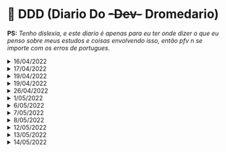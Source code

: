 # :dromedary_camel: DDD (Diario Do ~~-Dev-~~ Dromedario)

__PS:__ _Tenho dislexia, e este diario é apenas para eu ter onde dizer o que eu penso sobre meus estudos e coisas envolvendo isso, então pfv n se importe com os erros de portugues._

<!-- <details>
  <summary>DD/05/2022</summary>

  <hr>
  Fim do dia:
  
  <hr>
  :headphones: Musica:

<details> -->

<details>
  <summary>16/04/2022</summary>
  Depois de desistir mais uma vez do projeto de criar um RPG de terminal por encontror um detalhe que me incomoda no NCurses (Cores muito saturadas, podia ter ido ver outra lib? Sim, fiz isso? kk não) Descidi trazer o DDD para o projeto que quase sempre dou uma cutucada. Seja para testar algo ou para fazer algo par enviar em algum rep onde n posso usar o cargo por seja la qual for o motivo. Então acho que aqui seria o melhor lugar para fazer o DDD. É isso.
  <hr>
  Final do dia (Ou começo, to escrevendo isso as 1:48), hj eu tentei fazer Quick Sort acreditando por memoria que seria oa mais simples dentre os algoritmos uteis (com "uteis" eu me refiro coisas diferente de Bogo e Gravity sort por exemplo, umas coisa n mene) Porem n sei se foi combinação de Sono + Ser Burro, mas eu entendi e ao mesmo tempo não. Eu to indo dormir para ver se amanha eu entendo melhor o que ta acontecendo. E caso realmente n consiga, eu tento algum outro algoritmo mais facil.
  <hr>
  :headphones: Musica: Rhapsody Of Fire - the Wind, the Rain and the Moon 
</details>

<details>
  <summary>17/04/2022</summary>
  Então, eu com a minha mania de arrumar coisas uteis par procastinar sem peso na conciencia, descidi mudar o Readme para uma explicação do pq o Rust existe e o que ele faz para ter destaque em relação a outras linguagens. Vai ser util? Sim, porem n passa
  de um modo de procastinar sem ser julgado pela sociedade.
  <hr>
  Fim do dia:
  <hr>
  :headphones: Musica: Asriel: Abyss 
</details>

<details>
  <summary>19/04/2022</summary>
  Então, finalmente depois de usn 3 ou 4 dias aceitaram minha contribuição e um proejto e consegui destravar par acontinuar aqui. Então vamo votlar a tentar o Quick Sort ou desistir e ir para um merge sort.
  Então meio que eu consegui fazer o Quick funcionar e entender como ele funciona. Foi bem chato conseguir visualizar ele funcionado na minha mente direitrinho msa eu consegui. Vou tentar fazer o merge sort provavelmente (se não tiverem implementado no projeto claro)
  <hr>
  :headphones: Musica: Rapsody of Fire - Dawn of Victory
</details>

<details>
  <summary>19/04/2022</summary>
  Esqueci qeu vc existia e comecei a fazer umas coisa sem escrever, então vim me coisa sobre isso. Então eu pensei "caralho vou deixar pra amanha o merge sort" e de fato eu podia fazer agora, porem eu fiquei com preguiça pq parece ser muito chato de implementar. Então eu descidi fazer o "soma_dois_numeros.rs". Pq parecia facil, mas vou precisar aprender a usar HashMap, o que parece ser facil, mas é algo que eu nunca mechi com, então bora.
  Então, eu pensei ter terminado o codigo, quando eu fui testar e ele tava sempre dando o mesmo resultado. E eu fiquei nisso ate eu jogar um input que iria estourar i32 e perceber que não deu erro pq eu tava usando o mesmo binario desde a primeira compilação, é claro que não ia mudar o output.
  <hr>
  :headphones: Musica: Border of Life - TouHou 7
</details>

<details>
  <summary>26/04/2022</summary>
  Pois é fiquei muito tempo sem tocar aqui, motivos? Voltei a jogar SW, porem isso n vem ao caso. Hj eu to afim de fazer lista linkada, vai dar certo? Acho que sim, n é muito dificil. Porem vai ser muito util entender direito como elas funcionam, por mais que elas por si sejam meio inuteis.
</details>

<details>
  <summary>1/05/2022</summary>
  Sim eu sei, eu to piscando nisso com a mesma frequencia que o sol completa 1 ano na via lactia, porem isso n vem ao caso. Continuo tentando entender Linked List, e para isso preciso entender Box, Rc e essas coisas de gerenciamento de ponteiros inteligentes. Espero conseguir fazer mais que 2 linhas hj.
  Tecnica compilou, eu entendi um pouco das coisa, porem na minha cabeça o push ta colocando no começo da lista e não no final, preciso entender melho isso antes de seguir.
  Parei por agora na parte de impl o Drop. To confuso sobre o funcionamento do mem::replace e outras coisas. E eu tava certo, o push tava acontecendo no inicio e não no final. Isso é uma Stack não uma lista, depois eu penso em como inverter isso e fazer ele alucar o novo indice no final.
  <hr>
  :headphones: Musica: Orden Organ - Fields of Sorrow (essa me deixou F no chat)
</details>

<details>
  <summary>6/05/2022</summary>
  Eu não quero nem um comentario sobre minha demora.... ouviu? 
  Pois é, faculdade começou essa semana e eu fiquei o dia todo nela por causa do evento e chegava cansado por n estar acostuamdo com acordar cedo. Ai hj eu descidi centar o cu na cadeira e entender o que é um Smart Pointer, que é um ponteiro muito mais dificil de lidar com porem que evita o grande problema causado por algo que nunca se pode resolver, o programador ser burro.  
  <hr>
  :headphones: Musica: Powerwolf - Kreuzfeuer (eu n tinha reparado no quão bela é essa musica)
</details>

<details>
  <summary>7/05/2022</summary>
  GOOD MORNING MORIOH
  Mais um dia tentando entender ponteiros, na real é o mesmo dia, pois ontem eu so comecei ai fui dormir pq já era meia noite e eu tava com sono. Então hj eu vou ler mais o capitulo do livro sobre ponteiros para tentar entender alguma coisa, pq isso é mais complicado de entender do que usar, usar é ate facil, porem eu n quero ficar precisando compilar e ver o que o rustc tem a dizer sobre minhas cagada, então eu quero entender direito
  <hr>
  Fim do dia: 
  Eu consegui fazer a copisa funciona com push e pop, porem eu acredito que não. Pq eu tenho quase certeza que eu os valores estão apenas sendo liberados para s... vou testar isso, momento. Exato, eu acredito que eu esteja apenas "liberando" os valores para serem sobrescritos, logo eu preciso ver como eu faço para realmente liberar o espaço na moemoria, lembro que tem uma trait que faz isso, vou dar uma olha e lembro tbm do mem::replace, porem por hora vai ficar assim. Porem vou dar uma comentada.
  <hr>
  :headphones: Musica: Powerwolf - Incense and Iron
</details>

<details>
  <summary>8/05/2022</summary>
  3 dias seguindos, acho que é um Recorde pessoal. Bom dia, boa tarde, boa noite pra vc que ta lendo isso. Hoje eu descidi desligar um pouco de Smart Pointers, box, rc, pipipi popopo, e descidi dar uma olhada em algotimos, porem dessa vez eu quero brincar um pouco com Hash, fiquei curiosos sobre como eles funcionam. Então bora tentar alguma coisa.
</details>

<details>
  <summary>12/05/2022</summary>
  Eu tinha qeu abrir a minha boca sobre como eu tava conseguindo manter uma sequencia. O resultado do dia 8 foi em uma conversa no telegram sobre como implementar um hash n faz muito sentido, pois as operações são completamente random que não iriam melhorar em muita coisa a minha capacidade como programador. Então fiquei meio xernos e vou voltar a aquele interpretador, porem dessa vez vou so ignorar AST ou algo bem feito, foi apenas fazer funcionar e des-foda-se.
  <hr>
  Final do dia: Consegui fazer algumas coisas, seguindo a ideia do "antes feito do que inexistente" eu so fiz as coisas de forma mais simples possivel, sem AST, sem parser, sem porra nem uma, quem verifica a sintaxe é liretalmentre uma função, tudo é feito da forma mais simples possivel. Porem esta funcionando. Amanha eu tento fazer algo mais, porem por hora vai ficar como esta mesmo. To feliz de conseguir fazer algo.
  <hr>
  :headphones: Musica: Battle Beast - Master of Illusion
</details>

<details>
  <summary>13/05/2022</summary>
  Mais(eu demorei umas 5 tentativas para escrever isso) um dia tentando fazer algo. Ontem eu já peguei mais o costume de usar Options e Results. Foi bem util, eu acredito, são coisas muito uties. E como ontem eu criei as funções para criar variaveis e remover variaveis, hj eu quero tentar criar uma função para criar constantes, e as aritimetricas, para isso eu acredito que vou precisar criar um enum ou outra aestrutura que vai conter o valor, e vai dizer se é constante ou variavel. Bora tentar.
  <hr>
  Final do dia: Hj ate que fiz bastante coisa, fiz a parte da aritmetica, foi bem mais complicado do que eu pensava pq tomei umas descições no meio que me fez precisar arrumar boa parte do codigo, contando com os testes, e escrevi novos testes. Eu ia mecher com a parte de tornar os valores imutaveis, e aproveitar para permitir a criação de int, float e string, porem descidi ao menos escrever isso antes que que faça merda pq eu me conheço muito bem.
  Na real acho que vou so tentar comentar o codigo pq ta ficando grande e ir fazer qualquer outra coisa e continuar amanha.
  <hr>
  :headphones: Musica: Orden Organ - Vampire in the Ghost Town
</details>

<details>
  <summary>14/05/2022</summary>
  Coisas a fazer today. Implementar o que eu disse ontem de uma estrutura que vai dizer qual o tipo dos valores e se eles são mutaveis ou imutaveis. Bora. 
  Oi, consegui criar a estrutura para valores que aceita Str, Float e Int, porem agora preciso refatorar o codigo para passar tudo que era sobre f32 apenas para aceitar essa nova estrutura, incluindo os testes. KK EU VOU TRANCAR O CURSO.
  Ok ok, consegui fazer isso, porem agora vou precisar criar uma nova função mut para modificar variaveis. Porem agora vou subir tudo pro github e dar uma refatorada antes de voltar a futricar.
<details>

<details>
  <summary>16/05/2022</summary>
  Hj eu descidi implementar a o "set" para alterar os valores mutaveis. E para isso eu tive que implementar algumas outras coisas como type_of para ajudar nos testes e arrumar outras coisas.
  Agora eu to querendo refazer todos os codigos de testes pra deixar mais arrumado. E quero ver se eu consigo implementar o help para cada função e para um todo. Vou fazer isso hj? Não sei, mas pretendo.
  <hr>
  Fim do dia: Ok, para facilitar umas coisas e deixar mais organizado eu descidi criar um modulo apenas para os erros, assim fica mais facil de mudar algum erro e na hora de testar tbm. Isso vai me ajudar bastante na hora de deixar tudo mais minimamente agradavel aos olhos. Amanha eu tento re-escrever os testes de uma forma mais organizada.
  <hr>
  :headphones: Musica: 紺色のシンフォニック・スイート - 無邪気な狂気 笑顔で暴力
<details>

<details>
  <summary>18/05/2022</summary>
  Hj eu descidi deixar um pouco de lado o interpretador e fazer alguma outra coisa. Então depois de muito tempo pensando(3 segundos) eu pensei como seria legal criar um servidor FTP(Acho que HTTP vai ser mais facil) e mandar para fernanda o link via SHH ou algo assim para ela abrir no terminal um HTML e mandar um msg e aparecer no meu terminal. Então bora.
<details>

<details>
  <summary>20/05/2022</summary>
  Fiquei com vontade de mudar Rust Of Life do terminal para uma interface grafica, sem mais perguntas.
  <hr>
  Fim do dia:
  
  <hr>
  :headphones: Musica:

<details>